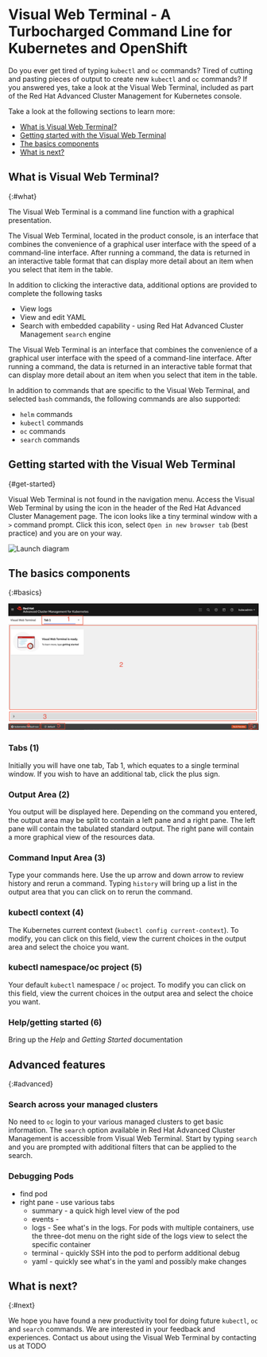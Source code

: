 # Visual Web Terminal - A Turbocharged Command Line for Kubernetes and OpenShift

Do you ever get tired of typing `kubectl` and `oc` commands? Tired of cutting and pasting pieces of output to create new `kubectl` and `oc` commands? If you answered yes, take a look at the Visual Web Terminal, included as part of the Red Hat Advanced Cluster Management for Kubernetes console.

Take a look at the following sections to learn more:

- [What is Visual Web Terminal?](#what)
- [Getting started with the Visual Web Terminal](#get-started)
- [The basics components](#basics)
- [What is next?](#next)


## What is Visual Web Terminal?
{:#what}

The Visual Web Terminal is a command line function with a graphical presentation.

The Visual Web Terminal, located in the product console, is an interface that combines the convenience of a graphical user interface with the speed of a command-line interface. After running a command, the data is returned in an interactive table format that can display more detail about an item when you select that item in the table.

In addition to clicking the interactive data, additional options are provided to complete the following tasks

- View logs
- View and edit YAML
- Search with embedded capability - using Red Hat Advanced Cluster Management `search` engine  

The Visual Web Terminal is an interface that combines the convenience of a graphical user interface with the speed of a command-line interface. After running a command, the data is returned in an interactive table format that can display more detail about an item when you select that item in the table.

In addition to commands that are specific to the Visual Web Terminal, and selected `bash` commands, the following commands are also supported:

- `helm` commands
- `kubectl` commands
- `oc` commands
- `search` commands

## Getting started with the Visual Web Terminal
{#get-started}

Visual Web Terminal is not found in the navigation menu. Access the Visual Web Terminal by using the icon in the header of the Red Hat Advanced Cluster Management page. The icon looks like a tiny terminal window with a `>` command prompt. Click this icon, select `Open in new browser tab` (best practice) and you are on your way.

![Launch diagram](images/VisualWebTerminalLaunch.gif)

## The basics components
{:#basics}


![Basics diagram](images/VisualWebTerminalBasics.png)
### Tabs (1)  
Initially you will have one tab, Tab 1, which equates to a single terminal window. If you wish to have an additional tab, click the plus sign.

### Output Area (2)
You output will be displayed here. Depending on the command you entered, the output area may be split to contain a left pane and a right pane. The left pane will contain the tabulated standard output. The right pane will contain a more graphical view of the resources data.

### Command Input Area (3)
Type your commands here. Use the up arrow and down arrow to review history and rerun a command. Typing `history` will bring up a list in the output area that you can click on to rerun the command.

### kubectl context (4)
The Kubernetes current context (`kubectl config current-context`). To modify, you can click on this field, view the current choices in the output area and select the choice you want.

### kubectl namespace/oc project (5)
Your default `kubectl` namespace / `oc` project. To modify you can click on this field, view the current choices in the output area and select the choice you want.  
### Help/getting started (6)
Bring up the *Help* and *Getting Started* documentation

## Advanced features
{:#advanced}


### Search across your managed clusters
No need to `oc` login to your various managed clusters to get basic information.  The `search` option available in Red Hat Advanced Cluster Management is accessible from Visual Web Terminal.  Start by typing `search` and you are prompted with additional filters that can be applied to the search.

### Debugging Pods
- find pod
- right pane - use various tabs
  - summary  - a quick high level view of the pod
  - events -
  - logs - See what's in the logs.  For pods with multiple containers, use the three-dot menu on the right side of the logs view to select the specific container
  - terminal - quickly SSH into the pod to perform additional debug  
  - yaml - quickly see what's in the yaml and possibly make changes

## What is next?
{:#next}

We hope you have found a new productivity tool for doing future `kubectl`,  `oc` and `search` commands. We are interested in your feedback and experiences. Contact us about using the Visual Web Terminal by contacting us at TODO  
